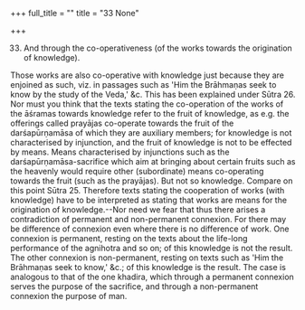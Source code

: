 +++
full_title = ""
title = "33 None"

+++


33. And through the co-operativeness (of the works towards the origination of knowledge).

Those works are also co-operative with knowledge just because they are enjoined as such, viz. in passages such as 'Him the Brāhmaṇas seek to know by the study of the Veda,' &c. This has been explained under Sūtra 26. Nor must you think that the texts stating the co-operation of the works of the āśramas towards knowledge refer to the fruit of knowledge, as e.g. the offerings called prayājas co-operate towards the fruit of the darśapūrṇamāsa of which they are auxiliary members; for knowledge is not characterised by injunction, and the fruit of knowledge is not to be effected by means. Means characterised by injunctions such as the darśapūrṇamāsa-sacrifice which aim at bringing about certain fruits such as the heavenly would require other (subordinate) means co-operating towards the fruit (such as the prayājas). But not so knowledge. Compare on this point Sūtra 25. Therefore texts stating the cooperation of works (with knowledge) have to be interpreted as stating that works are means for the origination of knowledge.--Nor need we fear that thus there arises a contradiction of permanent and non-permanent connexion. For there may be difference of connexion even where there is no difference of work. One connexion is permanent, resting on the texts about the life-long performance of the agnihotra and so on; of this knowledge is not the result. The other connexion is non-permanent, resting on texts such as 'Him the Brāhmaṇas seek to know,' &c.; of this knowledge is the result. The case is analogous to that of the one khadira, which through a permanent connexion serves the purpose of the sacrifice, and through a non-permanent connexion the purpose of man.

